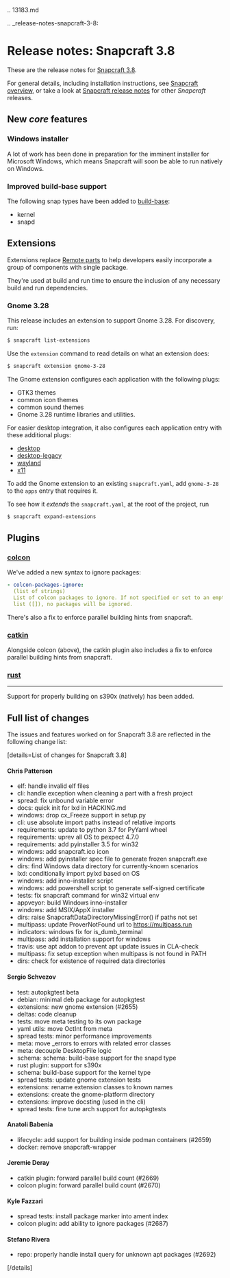 .. 13183.md

.. _release-notes-snapcraft-3-8:

# Release notes: Snapcraft 3.8

These are the release notes for [Snapcraft 3.8](https://github.com/snapcore/snapcraft/releases/tag/3.8).

For general details, including installation instructions, see [Snapcraft overview](/t/snapcraft-overview/8940), or take a look at [Snapcraft release notes](/t/snapcraft-release-notes/10721) for other *Snapcraft* releases.

## New *core* features

### Windows installer

A lot of work has been done in preparation for the imminent installer for Microsoft Windows, which means Snapcraft will soon be able to run natively on Windows.

### Improved build-base support

The following snap types have been added to [build-base](/t/base-snaps/11198#heading--base-snap):

-   kernel
-   snapd

## Extensions

Extensions replace [Remote parts](/t/remote-reusable-parts/4233) to help developers easily incorporate a group of components with single package.

They're used at build and run time to ensure the inclusion of any necessary build and run dependencies.

### Gnome 3.28

This release includes an extension to support Gnome 3.28. For discovery, run:

```bash
$ snapcraft list-extensions
```

Use the `extension` command to read details on what an extension does:

```bash
$ snapcraft extension gnome-3-28
```

The Gnome extension configures each application with the following plugs:

- GTK3 themes
- common icon themes
- common sound themes
- Gnome 3.28 runtime libraries and utilities.

For easier desktop integration, it also configures each application entry with these additional plugs:

- [desktop](/t/the-desktop-interface/7783)
- [desktop-legacy](/t/the-desktop-legacy-interface/7782)
- [wayland](/t/the-wayland-interface/7784)
- [x11](/t/the-x11-interface/7785)

To add the Gnome extension to an existing `snapcraft.yaml`, add `gnome-3-28` to the `apps` entry that requires it.

To see how it *extends* the `snapcraft.yaml`, at the root of the project, run

```bash
$ snapcraft expand-extensions
```

## Plugins

### [colcon](/t/the-colcon-plugin/11895)

We've added a new syntax to ignore packages:

```yaml
- colcon-packages-ignore:
  (list of strings)
  List of colcon packages to ignore. If not specified or set to an empty
  list ([]), no packages will be ignored.
```

There's also a fix to enforce parallel building hints from snapcraft.

### [catkin](/t/the-catkin-plugin/8644)

Alongside colcon (above), the catkin plugin also includes a fix to enforce parallel building hints from snapcraft.


### [rust](/t/the-rust-plugin/8588)
----

Support for properly building on s390x (natively) has been added.


## Full list of changes

The issues and features worked on for Snapcraft 3.8 are reflected in the following change list:

[details=List of changes for Snapcraft 3.8]

#### Chris Patterson

  - elf: handle invalid elf files
  - cli: handle exception when cleaning a part with a fresh project
  - spread: fix unbound variable error
  - docs: quick init for lxd in HACKING.md
  - windows: drop cx_Freeze support in setup.py
  - cli: use absolute import paths instead of relative imports
  - requirements: update to python 3.7 for PyYaml wheel
  - requirements: uprev all OS to pexpect 4.7.0
  - requirements: add pyinstaller 3.5 for win32
  - windows: add snapcraft.ico icon
  - windows: add pyinstaller spec file to generate frozen snapcraft.exe
  - dirs: find Windows data directory for currently-known scenarios
  - lxd: conditionally import pylxd based on OS
  - windows: add inno-installer script
  - windows: add powershell script to generate self-signed certificate
  - tests: fix snapcraft command for win32 virtual env
  - appveyor: build Windows inno-installer
  - windows: add MSIX/AppX installer
  - dirs: raise SnapcraftDataDirectoryMissingError() if paths not set
  - multipass: update ProverNotFound url to https://multipass.run
  - indicators: windows fix for is_dumb_terminal
  - multipass: add installation support for windows
  - travis: use apt addon to prevent apt update issues in CLA-check
  - multipass: fix setup exception when multipass is not found in PATH
  - dirs: check for existence of required data directories


#### Sergio Schvezov

  - test: autopkgtest beta
  - debian: minimal deb package for autopkgtest
  - extensions: new gnome extension (#2655)
  - deltas: code cleanup
  - tests: move meta testing to its own package
  - yaml utils: move OctInt from meta
  - spread tests: minor performance improvements
  - meta: move _errors to errors with related error classes
  - meta: decouple DesktopFile logic
  - schema: schema: build-base support for the snapd type
  - rust plugin: support for s390x
  - schema: build-base support for the kernel type
  - spread tests: update gnome extension tests
  - extensions: rename extension classes to known names
  - extensions: create the gnome-platform directory
  - extensions: improve docsting (used in the cli)
  - spread tests: fine tune arch support for autopkgtests

#### Anatoli Babenia

  - lifecycle: add support for building inside podman containers (#2659)
  - docker: remove snapcraft-wrapper

#### Jeremie Deray

  - catkin plugin: forward parallel build count (#2669)
  - colcon plugin: forward parallel build count (#2670)

#### Kyle Fazzari

  - spread tests: install package marker into ament index
  - colcon plugin: add ability to ignore packages (#2687)

#### Stefano Rivera

  - repo: properly handle install query for unknown apt packages (#2692)

[/details]